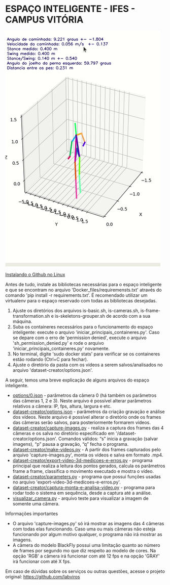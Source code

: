# ESPAÇO INTELIGENTE - IFES - CAMPUS VITÓRIA

![Reconstrução tridimensional](https://github.com/wyctorfogos/ESPACOINTELIGENTE-IFES/blob/main/caminhada.gif)

[Instalando o Github no Linux](https://github.com/cli/cli/blob/trunk/docs/install_linux.md)

Antes de tudo, instale as bibliotecas necessárias para o espaço inteligente e que se encontram no arquivo 'Docker_files/requiremensts.txt' através do comando 'pip install -r requirements.txt'. É recomendado utilizar um virtualenv para o espaço reservado com todas as bibliotecas desejadas.

1. Ajuste os diretórios dos arquivos is-basic.sh, is-cameras.sh, is-frame-transformation.sh e is-skeletons-grouper.sh de acordo com a sua máquina.  
2. Suba os containeres necessários para o funcionamento do espaço inteligente: execute o arquivo 'iniciar_principais_containeres.py'. Caso se depare com o erro de 'permission denied', execute o arquivo 'sh_permission_denied.py' e rode o arquivo 'iniciar_principais_containeres.py' novamente.
3. No terminal, digite 'sudo docker stats' para verificar se os containeres estão rodando (Ctrl+C para fechar). 
4. Ajuste o diretório da pasta com os vídeos a serem salvos/analisados no arquivo 'dataset-creator/options.json'.

A seguir, temos uma breve explicação de alguns arquivos do espaço inteligente.

- [options/0.json](options/0.json) - parâmetros da câmera 0 (há também os parâmetros das câmeras 1, 2 e 3). Neste arquivo é possível alterar parâmetros relativos a câmera: IP, fps, altura, largura e etc.
- [dataset-creator/options.json](dataset-creator/options.json) - parâmetros da criação gravação e análise dos vídeos. Neste arquivo é possível alterar o diretório onde os frames das câmeras serão salvos, para posteriormente formarem vídeos. 
- [dataset-creator/capture-images.py](dataset-creator/capture-images.py) - realiza a captura dos frames das 4 câmeras e os salva no diretório especificado em '/dataset-creator/options.json'. Comandos válidos: “s” inicia a gravação (salvar imagens), “p” pausa a gravação, “q” fecha o programa.
- [dataset-creator/make-videos.py](/dataset-creator/make-videos.py) - A partir dos frames capturados pelo arquivo 'capture-images.py', monta os vídeos e salva em formato .mp4.
- [dataset-creator/export-video-3d-medicoes-e-erros.py](dataset-creator/export-video-3d-medicoes-e-erros.py) - programa principal que realiza a leitura dos pontos gerados, calcula os parâmetros frame a frame, classifica o movimento executado e mostra o vídeo.
- [dataset-creator/parameters.py](dataset-creator/parameters.py) - programa que possui funções usadas no arquivo 'export-video-3d-medicoes-e-erros.py'.
- [dataset-creator/captura-monta-e-analisa-video.py](dataset-creator/captura-monta-e-analisa-video.py) - programa para rodar todo o sistema em sequência, desde a captura até a análise.
- [visualizar_camera.py](visualizar_camera.py) - arquivo teste para visualizar a imagem de somente uma câmera.

Informações importantes

- O arquivo 'capture-images.py' só irá mostrar as imagens das 4 câmeras com todas elas funcionando. Caso uma ou mais câmeras não esteja funcionando por algum motivo qualquer, o programa não irá mostrar as imagens.
- A câmera do modelo BlackFly possui uma limitação quanto ao número de frames por segundo mo que diz respeito ao modelo de cores. Na opção 'RGB' a câmera irá funcionar com até 12 fps e na opção 'GRAY' irá funcionar com até X fps.  


Em caso de dúvidas sobre os serviços ou outras questões, acesse o projeto original: https://github.com/labviros
